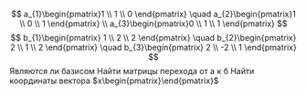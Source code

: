 $$
a_{1}\begin{pmatrix}1 \\
1 \\
0
\end{pmatrix} \quad
a_{2}\begin{pmatrix}1 \\
0 \\
1
\end{pmatrix} \\
a_{3}\begin{pmatrix}0 \\
1 \\
1
\end{pmatrix}
$$
$$
b_{1}\begin{pmatrix}
1 \\
2 \\
2
\end{pmatrix} \quad
b_{2}\begin{pmatrix}
2 \\
1 \\
2
\end{pmatrix} \quad
b_{3}\begin{pmatrix}
2 \\
-2 \\
1
\end{pmatrix}
$$
Являются ли базисом
Найти матрицы перехода от a к б
Найти координаты вектора $x\begin{pmatrix}\end{pmatrix\}$